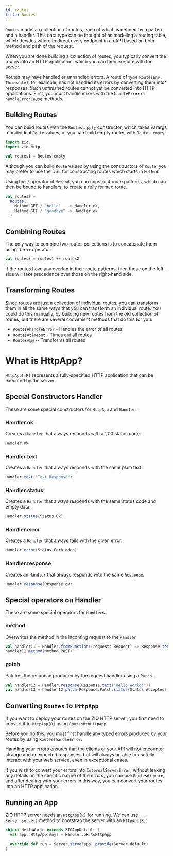 ```yaml
---
id: routes
title: Routes
---
```


`Routes` models a collection of routes, each of which is defined by a pattern and a handler. 
This data type can be thought of as modeling a routing table,  which decides where to direct 
every endpoint in an API based on both method and path of the request.

When you are done building a collection of routes, you typically convert the routes into an 
HTTP application, which you can then execute with the server.

Routes may have handled or unhandled errors. A route of type `Route[Env, Throwable]`, for example, 
has not handled its errors by converting them into* responses. Such unfinished routes cannot yet 
be converted into HTTP applications. First, you must handle errors with the `handleError` or `handleErrorCause` methods.

## Building Routes

You can build routes with the `Routes.apply` constructor, which takes varargs of individual `Route` values, or you can build empty routes with `Routes.empty`:

```scala mdoc:silent
import zio._
import zio.http._ 

val routes1 = Routes.empty
```

Although you can build `Route` values by using the constructors of `Route`, you may prefer to use the DSL for constructing routes which starts in `Method`.

Using the `/` operator of `Method`, you can construct route patterns, which can then be bound to handlers, to create a fully formed route.

```scala mdoc:silent
val routes2 = 
  Routes(
    Method.GET / "hello"   -> Handler.ok,
    Method.GET / "goodbye" -> Handler.ok
  )
```

## Combining Routes

The only way to combine two routes collections is to concatenate them using the `++` operator:

```scala mdoc:silent
val routes3 = routes1 ++ routes2
```

If the routes have any overlap in their route patterns, then those on the left-side will take 
precedence over those on the right-hand side.

## Transforming Routes

Since routes are just a collection of individual routes, you can transform them in all the same
ways that you can transform an individual route. You could do this manually, by building new 
routes from the old collection of routes, but there are several convenient methods that do 
this for you:

 - `Routes#handleError` - Handles the error of all routes
 - `Routes#timeout` - Times out all routes
 - `Routes#@@` -- Transforms all routes

# What is HttpApp?

`HttpApp[-R]` represents a fully-specified HTTP application that can be executed by the server.

## Special Constructors Handler

These are some special constructors for `HttpApp` and `Handler`:

### Handler.ok

Creates a `Handler` that always responds with a 200 status code.

```scala mdoc:silent
Handler.ok
```

### Handler.text

Creates a `Handler` that always responds with the same plain text.

```scala mdoc:silent
Handler.text("Text Response")
```

### Handler.status

Creates a `Handler` that always responds with the same status code and empty data.

```scala mdoc:silent
Handler.status(Status.Ok)
```

### Handler.error

Creates a `Handler` that always fails with the given error.

```scala mdoc:silent
Handler.error(Status.Forbidden)
```

### Handler.response

Creates an `Handler` that always responds with the same `Response`.

```scala mdoc:silent
Handler.response(Response.ok)
```

## Special operators on Handler

These are some special operators for `Handler`s.

### method

Overwrites the method in the incoming request to the `Handler`

```scala mdoc:silent
val handler11 = Handler.fromFunction((request: Request) => Response.text(request.method.toString))
handler11.method(Method.POST)
```

### patch

Patches the response produced by the request handler using a `Patch`.

```scala mdoc:silent
val handler12 = Handler.response(Response.text("Hello World!"))
val handler13 = handler12.patch(Response.Patch.status(Status.Accepted))
```

## Converting `Routes` to `HttpApp`

If you want to deploy your routes on the ZIO HTTP server, you first need to convert it to `HttpApp[R]` using
`Routes#toHttpApp`.

Before you do this, you must first handle any typed errors produced by your routes by using `Routes#handleError`.

Handling your errors ensures that the clients of your API will not encounter strange and unexpected responses, but will always be able to usefully interact with your web service, even in exceptional cases.

If you wish to convert your errors into `InternalServerError`, without leaking any details on the specific nature of the errors, you can use `Routes#ignore`, and after dealing with your errors in this way, you can convert your routes into an HTTP application.

## Running an App

ZIO HTTP server needs an `HttpApp[R]` for running. We can use `Server.serve()` method to bootstrap the server with
an `HttpApp[R]`:

```scala mdoc:silent
object HelloWorld extends ZIOAppDefault {
  val app: HttpApp[Any] = Handler.ok.toHttpApp

  override def run = Server.serve(app).provide(Server.default)
} 
```
